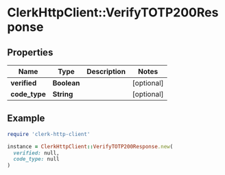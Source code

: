 # ClerkHttpClient::VerifyTOTP200Response

## Properties

| Name | Type | Description | Notes |
| ---- | ---- | ----------- | ----- |
| **verified** | **Boolean** |  | [optional] |
| **code_type** | **String** |  | [optional] |

## Example

```ruby
require 'clerk-http-client'

instance = ClerkHttpClient::VerifyTOTP200Response.new(
  verified: null,
  code_type: null
)
```

